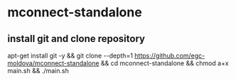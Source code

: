 # mconnect-standalone

## install git and clone repository

apt-get install git -y &&
git clone --depth=1 https://github.com/egc-moldova/mconnect-standalone && 
cd mconnect-standalone &&
chmod a+x main.sh &&
./main.sh

